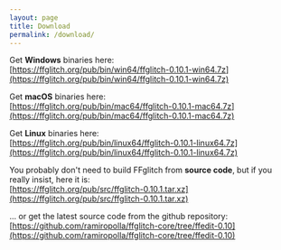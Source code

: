 ```yaml
---
layout: page
title: Download
permalink: /download/
---
```


Get **Windows** binaries here:
<br />
[https://ffglitch.org/pub/bin/win64/ffglitch-0.10.1-win64.7z](https://ffglitch.org/pub/bin/win64/ffglitch-0.10.1-win64.7z)

Get **macOS** binaries here:
<br />
[https://ffglitch.org/pub/bin/mac64/ffglitch-0.10.1-mac64.7z](https://ffglitch.org/pub/bin/mac64/ffglitch-0.10.1-mac64.7z)

Get **Linux** binaries here:
<br />
[https://ffglitch.org/pub/bin/linux64/ffglitch-0.10.1-linux64.7z](https://ffglitch.org/pub/bin/linux64/ffglitch-0.10.1-linux64.7z)

You probably don't need to build FFglitch from **source code**,
but if you really insist, here it is:
<br />
[https://ffglitch.org/pub/src/ffglitch-0.10.1.tar.xz](https://ffglitch.org/pub/src/ffglitch-0.10.1.tar.xz)

... or get the latest source code from the github repository:
<br />
[https://github.com/ramiropolla/ffglitch-core/tree/ffedit-0.10](https://github.com/ramiropolla/ffglitch-core/tree/ffedit-0.10)
